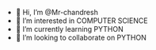 - 👋 Hi, I’m @Mr-chandresh
- 👀 I’m interested in COMPUTER SCIENCE
- 🌱 I’m currently learning PYTHON
- 💞️ I’m looking to collaborate on PYTHON

<!---
Mr-chandresh/Mr-chandresh is a ✨ special ✨ repository because its `README.md` (this file) appears on your GitHub profile.
You can click the Preview link to take a look at your changes.
--->
